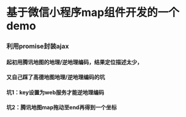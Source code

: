 # 基于微信小程序map组件开发的一个demo
### 利用promise封装ajax
#### 起初用腾讯地图的地理/逆地理编码，结果定位描述太少，
#### 又自己踩了高德地图地理/逆地理编码的坑
#### 坑1：key设置为web服务才能逆地理编码
#### 坑2：腾讯地图map拖动至end再得到一个坐标